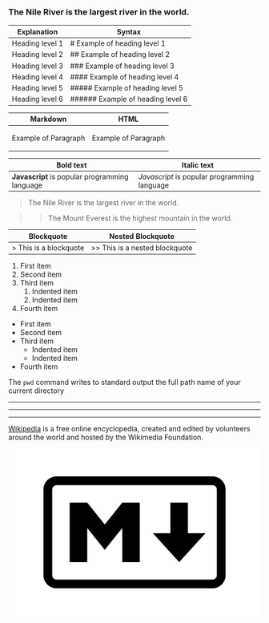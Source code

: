 <!-- ----------- Markdown Cheat sheet -----------------------------------------

Markdown is a lightweight markup language for creating formatted text 
using a plain-text editor. John Gruber created Markdown in 2004 as a markup 
language that is appealing to human readers in its source code form. Markdown 
is widely used in blogging, instant messaging, online forums, collaborative 
software, documentation pages, and readme files. 
------------------------------------------------------------------------------->

<!-- Headings  -->

<!-- To create a heading, add number signs (#) in front of a word or phrase. The number of 
number signs you use should correspond to the heading level. -->

<!-- Example:  -->
### The Nile River is the largest river in the world.

 
| Explanation                  | Syntax                                |
| ---                          | ---                                   |
|  Heading level 1             | # Example of heading level 1          |
|  Heading level 2             | ## Example of heading level 2         |
|  Heading level 3             | ### Example of heading level 3        |
|  Heading level 4             | #### Example of heading level 4       |
|  Heading level 5             | ##### Example of heading level 5      |
|  Heading level 6             | ###### Example of heading level 6     |


<!---------------------------------------------------------------------->


<!-- Paragraphs -->

<!-- To create paragraphs, use a blank line to separate one or more lines of text. -->


| Markdown                     | HTML                            |
| ---                          | ---                             |
|  Example of Paragraph        | <p> Example of Paragraph </p>   |


<!---------------------------------------------------------------------->

<!-- Bold and Italic text -->

<!-- To bold text, add two asterisks or underscores before and after a word or phrase. To bold 
the middle of a word for emphasis, add two asterisks without spaces around the letters.

To italicize text, add one asterisk or underscore before and after a word or phrase. To italicize 
the middle of a word for emphasis, add one asterisk without spaces around the letters.  -->


| Bold text                                        | Italic text                                 |
| ---                                              | ---                                         |
|  **Javascript** is popular programming language  |*Javascript* is popular programming language |


<!---------------------------------------------------------------------->

<!-- Blockquotes and Nested Blockquotes -->

<!-- To create a blockquote, add a > in front of a paragraph. -->

> The Nile River is the largest river in the world.

<!-- Blockquotes can be nested. Add a >> in front of the paragraph you want to nest. -->

>> The Mount Everest is the highest mountain in the world.



| Blockquote                       | Nested Blockquote               |
| ---                              | ---                             |
|  > This is a blockquote          | >> This is a nested blockquote  |


<!---------------------------------------------------------------------->

<!-- Ordered Lists and Unordered Lists -->

<!-- You can organize items into ordered and unordered lists. -->


<!-- Example of Ordered Lists -->
1. First item
2. Second item
3. Third item
    1. Indented item
    2. Indented item
4. Fourth item


<!-- Example of Unordered Lists -->
- First item
- Second item
- Third item
    - Indented item
    - Indented item
- Fourth item 

<!---------------------------------------------------------------------->

<!-- Code -->

<!-- To denote a word or phrase as code, enclose it in backticks (`). -->

<!-- Example -->
The `pwd` command writes to standard output the full path name of your current directory


<!---------------------------------------------------------------------->

<!-- Horizontal Rules -->

<!-- To create a horizontal rule, use three or more asterisks (***), dashes (---), or 
    underscores (___) on a line by themselves. -->


<!-- Example -->

**********
----------
__________


<!---------------------------------------------------------------------->

<!-- Links -->

<!-- To create a link, enclose the link text in brackets and then follow it immediately with the URL in parentheses -->

<!-- Example -->

[Wikipedia](https://wikipedia.com) is a free online encyclopedia, created and edited by volunteers around the world and hosted by the Wikimedia Foundation.

<!---------------------------------------------------------------------->

<!-- Images -->

<!-- To add an image, add an exclamation mark (!), followed by alt text in brackets, and the path or 
URL to the image asset in parentheses. You can optionally add a title in quotation marks after the path or URL. -->


![Markdown Logo](markdown.png "Markdown")


